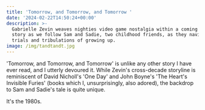 ```yaml
---
title: 'Tomorrow, and Tomorrow, and Tomorrow '
date: '2024-02-22T14:50:24+00:00'
description: >-
  Gabrielle Zevin weaves nighties video game nostalgia within a coming of age
  story as we follow Sam and Sadie, two childhood friends, as they navigate the
  trials and tribulations of growing up. 
image: /img/tandtandt.jpg
---
```

'Tomorrow, and Tomorrow, and Tomorrow' is unlike any other story I have ever read, and I utterly devoured it. While Zevin's cross-decade storyline is reminiscent of David Nicholl's 'One Day' and John Boyne's 'The Heart's Invisible Furies' (books which I, unsurprisingly, also adored), the backdrop to Sam and Sadie's tale is quite unique. 

It's the 1980s. 
